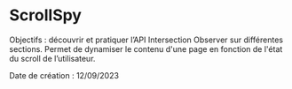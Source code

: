 # ScrollSpy

Objectifs : découvrir et pratiquer l’API Intersection Observer sur différentes sections. 
Permet de dynamiser le contenu d'une page en fonction de l'état du scroll de l’utilisateur.

Date de création : 12/09/2023
